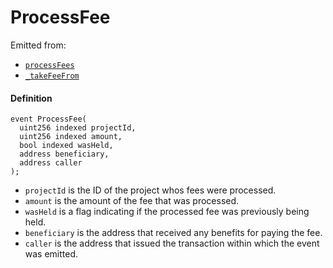 # ProcessFee

Emitted from:

- [`processFees`](/dev/api/contracts/or-payment-terminals/or-abstract/jbpayoutredemptionpaymentterminal/write/processfees.md)
- [`_takeFeeFrom`](/dev/api/contracts/or-payment-terminals/or-abstract/jbpayoutredemptionpaymentterminal/write/-_takefeefrom.md)

#### Definition

```
event ProcessFee(
  uint256 indexed projectId,
  uint256 indexed amount,
  bool indexed wasHeld,
  address beneficiary,
  address caller
);
```

- `projectId` is the ID of the project whos fees were processed.
- `amount` is the amount of the fee that was processed.
- `wasHeld` is a flag indicating if the processed fee was previously being held.
- `beneficiary` is the address that received any benefits for paying the fee.
- `caller` is the address that issued the transaction within which the event was emitted.
